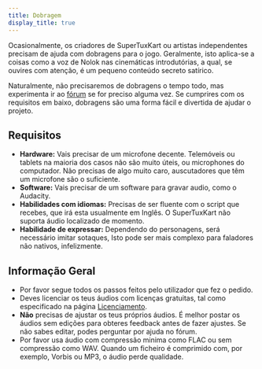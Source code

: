 ```yaml
---
title: Dobragem
display_title: true
---
```

Ocasionalmente, os criadores de SuperTuxKart ou artistas independentes precisam de ajuda com dobragens para o jogo. Geralmente, isto aplica-se a coisas como a voz de Nolok nas cinemáticas introdutórias, a qual, se ouvires com atenção, é um pequeno conteúdo secreto satírico.

Naturalmente, não precisaremos de dobragens o tempo todo, mas experimenta ir ao [fórum](https://forum.freegamedev.net/viewforum.php?f=16) se for preciso alguma vez. Se cumprires com os requisitos em baixo, dobragens são uma forma fácil e divertida de ajudar o projeto.

## Requisitos

* **Hardware:** Vais precisar de um microfone decente. Telemóveis ou tablets na maioria dos casos não são muito úteis, ou microphones do computador. Não precisas de algo muito caro, auscutadores que têm um microfone são o suficiente.
* **Software:** Vais precisar de um software para gravar audio, como o Audacity.
* **Habilidades com idiomas:** Precisas de ser fluente com o script que recebes, que irá esta usualmente em Inglês. O SuperTuxKart não suporta áudio localizado de momento.
* **Habilidade de expressar:** Dependendo do personagens, será necessário imitar sotaques, Isto pode ser mais complexo para faladores não nativos, infelizmente.

## Informação Geral

* Por favor segue todos os passos feitos pelo utilizador que fez o pedido.
* Deves licenciar os teus áudios com licenças gratuitas, tal como especificado na página [Licenciamento](Licensing).
* **Não** precisas de ajustar os teus próprios áudios. É melhor postar os áudios sem edições para obteres feedback antes de fazer ajustes. Se não sabes editar, podes perguntar por ajuda no fórum.
* Por favor usa áudio com compressão minima como FLAC ou sem compressão como WAV. Quando um ficheiro é comprimido com, por exemplo, Vorbis ou MP3, o áudio perde qualidade.
